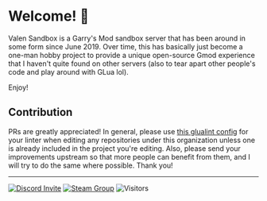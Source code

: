 # Welcome! 🙂
Valen Sandbox is a Garry's Mod sandbox server that has been around in some form since June 2019. Over time, this has basically just become a one-man hobby project to provide a unique open-source Gmod experience that I haven't quite found on other servers (also to tear apart other people's code and play around with GLua lol).

Enjoy!

## Contribution
PRs are greatly appreciated! In general, please use [this glualint config](https://raw.githubusercontent.com/Valen-Sandbox/.github/main/.glualint.json) for your linter when editing any repositories under this organization unless one is already included in the project you're editing. Also, please send your improvements upstream so that more people can benefit from them, and I will try to do the same where possible. Thank you!

---

[![Discord Invite](https://img.shields.io/discord/593882351231303690?label=Discord&style=flat)](https://discord.gg/xSqMRgjcpq)
[![Steam Group](https://img.shields.io/badge/Steam%20Group-Join-informational?style=flat)](https://steamcommunity.com/groups/valensandbox)
<img alt="Visitors" src="https://visitor-badge.laobi.icu/badge?page_id=Valen-Sandbox">

